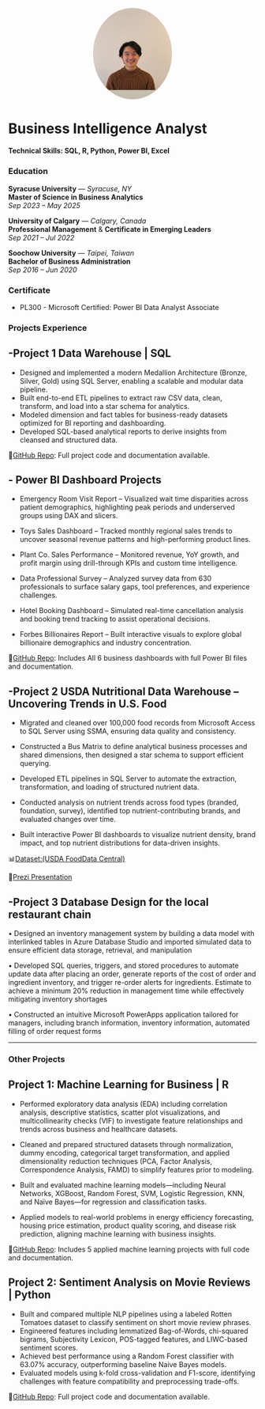 <p align="center">
  <img src="assets/mememe.jpg" width="160" style="border-radius: 50%;">
</p>


# Business Intelligence Analyst

#### Technical Skills: SQL, R, Python, Power BI, Excel

###  Education

**Syracuse University** — *Syracuse, NY*  
**Master of Science in Business Analytics**  
*Sep 2023 – May 2025*

**University of Calgary** — *Calgary, Canada*  
**Professional Management** & **Certificate in Emerging Leaders**  
*Sep 2021 – Jul 2022*

**Soochow University** — *Taipei, Taiwan*  
**Bachelor of Business Administration**  
*Sep 2016 – Jun 2020*





### Certificate

- PL300 - Microsoft Certified: Power BI Data Analyst Associate

### Projects Experience
## -Project 1 Data Warehouse | SQL 
- Designed and implemented a modern Medallion Architecture (Bronze, Silver, Gold) using SQL Server, enabling a scalable and modular data pipeline.
- Built end-to-end ETL pipelines to extract raw CSV data, clean, transform, and load into a star schema for analytics.
- Modeled dimension and fact tables for business-ready datasets optimized for BI reporting and dashboarding.
- Developed SQL-based analytical reports to derive insights from cleansed and structured data.

📂[GitHub Repo]( https://github.com/yuan-116/sql-data-warehouse-project/tree/main): Full project code and documentation available.


## - Power BI Dashboard Projects

- Emergency Room Visit Report – Visualized wait time disparities across patient demographics, highlighting peak periods and underserved groups using DAX and slicers.

- Toys Sales Dashboard – Tracked monthly regional sales trends to uncover seasonal revenue patterns and high-performing product lines.

- Plant Co. Sales Performance – Monitored revenue, YoY growth, and profit margin using drill-through KPIs and custom time intelligence.

- Data Professional Survey – Analyzed survey data from 630 professionals to surface salary gaps, tool preferences, and experience challenges.

- Hotel Booking Dashboard – Simulated real-time cancellation analysis and booking trend tracking to assist operational decisions.

- Forbes Billionaires Report – Built interactive visuals to explore global billionaire demographics and industry concentration.

📂[GitHub Repo](https://github.com/yuan-116/power_bi_projects/tree/main): Includes All 6 business dashboards with full Power BI files and documentation.

## -Project 2 USDA Nutritional Data Warehouse – Uncovering Trends in U.S. Food

- Migrated and cleaned over 100,000 food records from Microsoft Access to SQL Server using SSMA, ensuring data quality and consistency.

- Constructed a Bus Matrix to define analytical business processes and shared dimensions, then designed a star schema to support efficient querying.

- Developed ETL pipelines in SQL Server to automate the extraction, transformation, and loading of structured nutrient data.

- Conducted analysis on nutrient trends across food types (branded, foundation, survey), identified top nutrient-contributing brands, and evaluated changes over time.

- Built interactive Power BI dashboards to visualize nutrient density, brand impact, and top nutrient distributions for data-driven insights.
  
📊[Dataset:(USDA FoodData Central)](https://fdc.nal.usda.gov/)

📂[Prezi Presentation](https://prezi.com/view/beC6TVO9VZLn6b1h2xRY/)

## -Project 3 Database Design for the local restaurant chain


• Designed an inventory management system by building a data model with interlinked tables in Azure Database Studio
and imported simulated data to ensure efficient data storage, retrieval, and manipulation

• Developed SQL queries, triggers, and stored procedures to automate update data after placing an order, generate reports of
the cost of order and ingredient inventory, and trigger re-order alerts for ingredients. Estimate to achieve a minimum 20%
reduction in management time while effectively mitigating inventory shortages

• Constructed an intuitive Microsoft PowerApps application tailored for managers, including branch information, inventory
information, automated filling of order request forms

---
### Other Projects

## Project 1: Machine Learning for Business | R

- Performed exploratory data analysis (EDA) including correlation analysis, descriptive statistics, scatter plot visualizations, and multicollinearity checks (VIF) to investigate feature relationships and trends across business and healthcare datasets.

- Cleaned and prepared structured datasets through normalization, dummy encoding, categorical target transformation, and applied dimensionality reduction techniques (PCA, Factor Analysis, Correspondence Analysis, FAMD) to simplify features prior to modeling.

- Built and evaluated machine learning models—including Neural Networks, XGBoost, Random Forest, SVM, Logistic Regression, KNN, and Naïve Bayes—for regression and classification tasks.

- Applied models to real-world problems in energy efficiency forecasting, housing price estimation, product quality scoring, and disease risk prediction, aligning machine learning with business insights.

📂[GitHub Repo](https://github.com/yuan-116/MachineLearning_for_Business/tree/main): Includes 5 applied machine learning projects with full code and documentation.

## Project 2: Sentiment Analysis on Movie Reviews | Python

- Built and compared multiple NLP pipelines using a labeled Rotten Tomatoes dataset to classify sentiment on short movie review phrases.  
- Engineered features including lemmatized Bag-of-Words, chi-squared bigrams, Subjectivity Lexicon, POS-tagged features, and LIWC-based sentiment scores.  
- Achieved best performance using a Random Forest classifier with 63.07% accuracy, outperforming baseline Naive Bayes models.  
- Evaluated models using k-fold cross-validation and F1-score, identifying challenges with feature compatibility and preprocessing trade-offs.



📂[GitHub Repo](https://github.com/yuan-116/NLP_Sentiment_Classification_with_Movie_Reviews): Full project code and documentation available.
